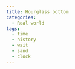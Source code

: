 ```yaml
---
title: Hourglass bottom
categories:
  - Real world
tags:
  - time
  - history
  - wait
  - sand
  - clock
---
```

